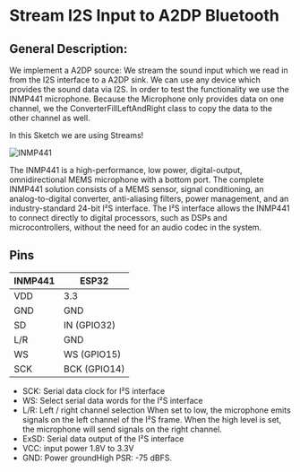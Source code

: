 
# Stream I2S Input to A2DP Bluetooth

## General Description:
We implement a A2DP source: We stream the sound input which we read in from the I2S interface to a A2DP sink. We can use any device which provides the sound data via I2S. In order to test the functionality we use the INMP441 microphone. Because the Microphone only provides data on one channel, we the ConverterFillLeftAndRight class to copy the data to the other channel as well.

In this Sketch we are using Streams!


![INMP441](https://pschatzmann.github.io/arduino-audio-tools/resources/inmp441.jpeg)

The INMP441 is a high-performance, low power, digital-output, omnidirectional MEMS microphone with a bottom port. The complete INMP441 solution consists of a MEMS sensor, signal conditioning, an analog-to-digital converter, anti-aliasing filters, power management, and an industry-standard 24-bit I²S interface. The I²S interface allows the INMP441 to connect directly to digital processors, such as DSPs and microcontrollers, without the need for an audio codec in the system.

## Pins
 
| INMP441 |  ESP32
| --------| ---------------
| VDD     |  3.3
| GND     |  GND
| SD      |  IN (GPIO32)
| L/R     |  GND
| WS      |  WS (GPIO15)
| SCK     |  BCK (GPIO14)


- SCK: Serial data clock for I²S interface
- WS: Select serial data words for the I²S interface
- L/R: Left / right channel selection
        When set to low, the microphone emits signals on the left channel of the I²S frame.
        When the high level is set, the microphone will send signals on the right channel.
- ExSD: Serial data output of the I²S interface
- VCC: input power 1.8V to 3.3V
- GND: Power groundHigh PSR: -75 dBFS.


